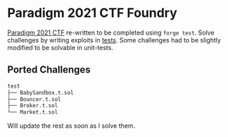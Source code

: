 # Paradigm 2021 CTF Foundry
[Paradigm 2021 CTF](https://github.com/paradigmxyz/paradigm-ctf-2021) re-written to be completed using `forge test`.
Solve challenges by writing exploits in [tests](./test).
Some challenges had to be slightly modified to be solvable in unit-tests.

## Ported Challenges
```ml
test
├── BabySandbox.t.sol
├── Bouncer.t.sol
├── Broker.t.sol
└── Market.t.sol
```

Will update the rest as soon as I solve them.